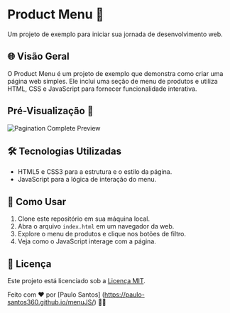 # Product Menu 🚀

 Um projeto de exemplo para iniciar sua jornada de desenvolvimento web.

## 🌐 Visão Geral

O Product Menu é um projeto de exemplo que demonstra como criar uma página web simples. Ele inclui uma seção de menu de produtos e utiliza HTML, CSS e JavaScript para fornecer funcionalidade interativa.

## Pré-Visualização 📸

![Pagination Complete Preview](
img/gif.video.gif
)

## 🛠️ Tecnologias Utilizadas

- HTML5 e CSS3 para a estrutura e o estilo da página.
- JavaScript para a lógica de interação do menu.

## 📖 Como Usar

1. Clone este repositório em sua máquina local.
2. Abra o arquivo `index.html` em um navegador da web.
3. Explore o menu de produtos e clique nos botões de filtro.
4. Veja como o JavaScript interage com a página.

## 📄 Licença

Este projeto está licenciado sob a [Licença MIT](https://opensource.org/licenses/MIT).

Feito com ❤️ por [Paulo Santos] (https://paulo-santos360.github.io/menuJS/) 👨‍💻
